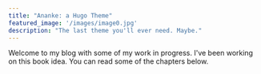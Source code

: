 ```yaml
---
title: "Ananke: a Hugo Theme"
featured_image: '/images/image0.jpg'
description: "The last theme you'll ever need. Maybe."
---
```

Welcome to my blog with some of my work in progress. I've been working on this book idea. You can read some of the chapters below.
